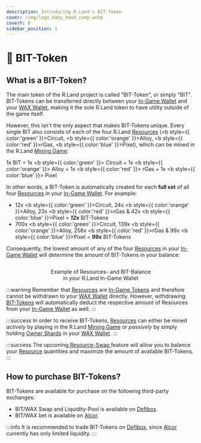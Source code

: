 ```yaml
---
description: Introducing R.Land's BIT-Token
cover: /img/logo_baby_head_comp.webp
coverY: 0
sidebar_position: 1
---
```


# 📀 BIT-Token

## What is a BIT-Token?

The main token of the R.Land project is called "BIT-Token", or simply "BIT". BIT-Tokens can be transferred directly between your [In-Game Wallet](/essentials/r.land-in-game-wallet-vs.-wax-wallet) and your [WAX Wallet](/essentials/r.land-in-game-wallet-vs.-wax-wallet), making it the sole R.Land token to have utility outside of the game itself.&#x20;

However, this isn't the only aspect that makes BIT-Tokens unique. Every single BIT also consists of each of the four R.Land [Resources](in-game-tokens/resources-alloy-circuit-pixel-rgas.md) (<b style={{ color:'green' }}>Circuit</b>, <b style={{ color:'orange' }}>Alloy</b>, <b style={{ color:'red' }}>rGas</b>, <b style={{ color:'blue' }}>Pixel</b>), which can be mined in the R.Land [Mining Game](/gaming/r.land-mining-game/):

 1x BIT = 1x <b style={{ color:'green' }}> Circuit </b> + 1x <b style={{ color:'orange' }}> Alloy </b> + 1x <b style={{ color:'red' }}> rGas </b> + 1x <b style={{ color:'blue' }}> Pixel </b>

In other words, a BIT-Token is automatically created for each **full set** of all four [Resources](in-game-tokens/resources-alloy-circuit-pixel-rgas.md) in your [In-Game Wallet](/essentials/r.land-in-game-wallet-vs.-wax-wallet). For example:&#x20;

* 12x <b style={{ color:'green' }}>Circuit</b>, 24x <b style={{ color:'orange' }}>Alloy</b>, 23x <b style={{ color:'red' }}>rGas</b> & 42x <b style={{ color:'blue' }}>Pixel</b> = _**12x**_ BIT-Tokens
* 700x <b style={{ color:'green' }}>Circuit</b>, 139x <b style={{ color:'orange' }}>Alloy</b>, 256x <b style={{ color:'red' }}>rGas</b> & 99x <b style={{ color:'blue' }}>Pixel</b> = _**99x**_ BIT-Tokens

Consequently, the lowest amount of any of the four [Resources](in-game-tokens/resources-alloy-circuit-pixel-rgas.md) in your [In-Game Wallet](/essentials/r.land-in-game-wallet-vs.-wax-wallet) will determine the amount of BIT-Tokens in your balance:

<center><img src="/img/Resource_Balance_(1).PNG" alt="" /><figcaption><p>Example of Resources- and BIT-Balance <br/>in your R.Land In-Game Wallet</p></figcaption></center>

:::warning
Remember that [Resources](in-game-tokens/resources-alloy-circuit-pixel-rgas.md) are [In-Game Tokens](in-game-tokens/) and therefore cannot be withdrawn to your [WAX Wallet](/essentials/r.land-in-game-wallet-vs.-wax-wallet) directly. However, withdrawing [BIT-Tokens](bit-token.md) will automatically deduct the respective amount of Resources from your [In-Game Wallet](/essentials/r.land-in-game-wallet-vs.-wax-wallet) as well.
:::

:::success
In order to receive BIT-Tokens, [Resources](in-game-tokens/resources-alloy-circuit-pixel-rgas.md) can either be mined _actively_ by playing in the R.Land [Mining Game](/gaming/r.land-mining-game/) or _passively_ by simply holding [Owner Shards](/nfts/owner-shards-os) in your [WAX Wallet](/essentials/r.land-in-game-wallet-vs.-wax-wallet).
:::

:::success
The upcoming[ Resource-Swap ](/upcoming-features/resource-swap)feature will allow you to balance your [Resource](in-game-tokens/resources-alloy-circuit-pixel-rgas.md) quantities and maximize the amount of available BIT-Tokens.
:::

## How to purchase BIT-Tokens?

BIT-Tokens are available for purchase on the following third-party exchanges:&#x20;

* BIT/WAX Swap and Liquidity-Pool is available on [Defibox](https://wax.defibox.io/betDetail/131).&#x20;
* BIT/WAX bet is available on [Alcor](https://alcor.exchange/trade/bit-rland\_wax-eosio.token).

:::info
It is recommended to trade BIT-Tokens on [Defibox](https://wax.defibox.io/betDetail/131), since [Alcor](https://alcor.exchange/trade/bit-rland\_wax-eosio.token) currently has only limited liquidity.
:::
